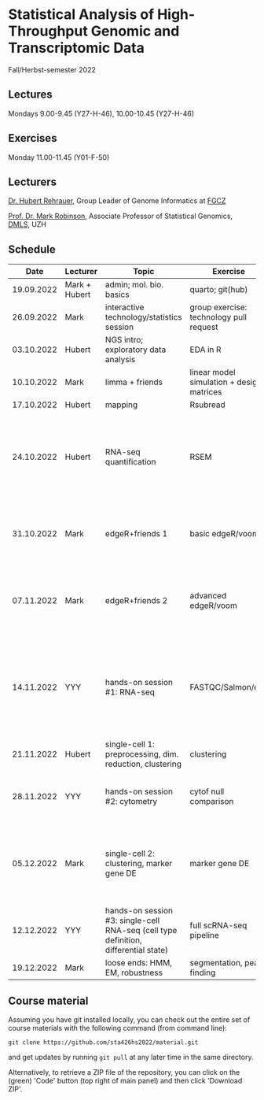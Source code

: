 # Statistical Analysis of High-Throughput Genomic and Transcriptomic Data
Fall/Herbst-semester 2022

## Lectures
Mondays 9.00-9.45 (Y27-H-46), 10.00-10.45 (Y27-H-46)

## Exercises
Monday 11.00-11.45 (Y01-F-50)

## Lecturers

[Dr. Hubert Rehrauer](http://www.fgcz.ch/the-center/people/rehrauer.html), Group Leader of Genome Informatics at [FGCZ](http://www.fgcz.ch/)  

[Prof. Dr. Mark Robinson](https://robinsonlabuzh.github.io/), Associate Professor of Statistical Genomics, [DMLS](https://www.mls.uzh.ch/en.html), UZH  

## Schedule

| Date  | Lecturer | Topic | Exercise | JC1 | JC2 |
| --- | --- | --- | --- | --- | --- |
| 19.09.2022  | Mark + Hubert  | admin; mol. bio. basics | quarto; git(hub) | | |
| 26.09.2022  | Mark | interactive technology/statistics session  | group exercise: technology pull request | | |
| 03.10.2022  | Hubert | NGS intro; exploratory data analysis | EDA in R | | |
| 10.10.2022  | Mark | limma + friends | linear model simulation + design matrices | | |
| 17.10.2022  | Hubert | mapping  | Rsubread | | |
| 24.10.2022  | Hubert | RNA-seq quantification | RSEM  | [Capturing Heterogeneity in Gene Expression Studies by Surrogate Variable Analysis](https://journals.plos.org/plosgenetics/article?id=10.1371/journal.pgen.0030161) JK DW | X |
| 31.10.2022  | Mark | edgeR+friends 1 | basic edgeR/voom | [Cell2location maps fine-grained cell types in spatial transcriptomics](https://www.nature.com/articles/s41587-021-01139-4) (JS, GM)  | (https://academic.oup.com/nar/article/49/9/e50/6129341) (PWG, FP) |
| 07.11.2022  | Mark | edgeR+friends 2 | advanced edgeR/voom |[Slingshot: cell lineage and pseudotime inference for single-cell transcriptomics](https://bmcgenomics.biomedcentral.com/articles/10.1186/s12864-018-4772-0) (GB, ML)| X |
| 14.11.2022  | YYY | hands-on session #1: RNA-seq  | FASTQC/Salmon/etc. | [Identifying gene expression programs of cell-type identity and cellular activity with single-cell RNA-Seq](https://elifesciences.org/articles/43803) (LM, YM) | [EAGLE: Explicit Alternative Genome Likelihood Evaluator - BMC Medical Genomics](https://bmcmedgenomics.biomedcentral.com/articles/10.1186/s12920-018-0342-1) (EJ, SL) |
| 21.11.2022  | Hubert | single-cell 1: preprocessing, dim. reduction, clustering | clustering | X | [Comparison of Transformations for Single-Cell RNA-Seq Data](https://www.biorxiv.org/content/10.1101/2021.06.24.449781v3.full.pdf) (GA, RE)|
| 28.11.2022 | YYY | hands-on session #2: cytometry | cytof null comparison | [Integrated analysis of multimodal single-cell data](https://www.sciencedirect.com/science/article/pii/S0092867421005833) (ME, FR) | [Moderated estimation of fold change and dispersion for RNA-seq data with DESeq2](https://genomebiology.biomedcentral.com/articles/10.1186/s13059-014-0550-8) (KvG, AA) |
| 05.12.2022  | Mark | single-cell 2: clustering, marker gene DE  | marker gene DE | [Differential abundance testing on single-cell data using k-nearest neighbor graphs](https://www.nature.com/articles/s41587-021-01033-z) (DK) |[Redifining CpG islands using Hidden Markov Models](https://academic.oup.com/biostatistics/article/11/3/499/256898) (LL, JF)
| 12.12.2022  | YYY | hands-on session #3: single-cell RNA-seq (cell type definition, differential state)  | full scRNA-seq pipeline | X | [Removing unwanted variation from large-scale RNA sequencing data with PRPS](https://www.nature.com/articles/s41587-022-01440-w)  (VH, MP) |
| 19.12.2022  | Mark | loose ends: HMM, EM, robustness   | segmentation, peak finding | X | X |
 

## Course material

Assuming you have git installed locally, you can check out the entire set of course materials with the following command (from command line):
```
git clone https://github.com/sta426hs2022/material.git
```  
and get updates by running `git pull` at any later time in the same directory.

Alternatively, to retrieve a ZIP file of the repository, you can click on the (green) 'Code' button (top right of main panel) and then click 'Download ZIP'.
